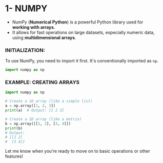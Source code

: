 # 1- NUMPY

- NumPy (**Numerical Python**) is a powerful Python library used for **working with arrays**.
- It allows for fast operations on large datasets, especially numeric data, using **multidimensional arrays**.

### **INITIALIZATION:**

To use NumPy, you need to import it first. It's conventionally imported as `np`.

```python
import numpy as np
```

### **EXAMPLE: CREATING ARRAYS**

```python
import numpy as np

# Create a 1D array (like a simple list)
a = np.array([1, 2, 3])
print(a)  # Output: [1 2 3]

# Create a 2D array (like a matrix)
b = np.array([[1, 2], [3, 4]])
print(b)
# Output:
# [[1 2]
#  [3 4]]

```

Let me know when you’re ready to move on to basic operations or other features!
